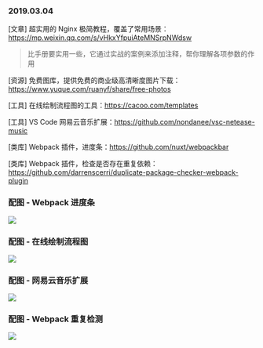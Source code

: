 ### 2019.03.04

[文章] 超实用的 Nginx 极简教程，覆盖了常用场景：<https://mp.weixin.qq.com/s/vHkxYfpuiAteMNSrpNWdsw>
> 比手册要实用一些，它通过实战的案例来添加注释，帮你理解各项参数的作用

[资源] 免费图库，提供免费的商业级高清晰度图片下载：<https://www.yuque.com/ruanyf/share/free-photos>

[工具] 在线绘制流程图的工具：<https://cacoo.com/templates>

[工具] VS Code 网易云音乐扩展：<https://github.com/nondanee/vsc-netease-music>

[类库] Webpack 插件，进度条：<https://github.com/nuxt/webpackbar>

[类库] Webpack 插件，检查是否存在重复依赖：<https://github.com/darrenscerri/duplicate-package-checker-webpack-plugin>

### 配图 - Webpack 进度条
![](https://github.com/nuxt/webpackbar/raw/master/assets/screen1.png)

### 配图 - 在线绘制流程图
![](https://ws1.sinaimg.cn/large/62bfa70bly1g0qlkwvqzsj226215a7cd.jpg)

### 配图 - 网易云音乐扩展
![](https://user-images.githubusercontent.com/26399680/50915155-240ae880-1473-11e9-91b6-731183a6b26a.gif)

### 配图 - Webpack 重复检测
![](https://raw.githubusercontent.com/darrenscerri/duplicate-package-checker-webpack-plugin/master/screenshot.png)
